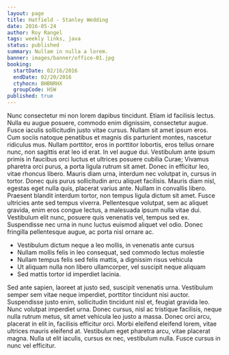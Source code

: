 ```yaml
---
layout: page
title: Hatfield - Stanley Wedding
date: 2016-05-24
author: Roy Rangel
tags: weekly links, java
status: published
summary: Nullam in nulla a lorem.
banner: images/banner/office-01.jpg
booking:
  startDate: 02/16/2016
  endDate: 02/20/2016
  ctyhocn: BHBNRHX
  groupCode: HSW
published: true
---
```

Nunc consectetur mi non lorem dapibus tincidunt. Etiam id facilisis lectus. Nulla eu augue posuere, commodo enim dignissim, consectetur augue. Fusce iaculis sollicitudin justo vitae cursus. Nullam sit amet ipsum eros. Cum sociis natoque penatibus et magnis dis parturient montes, nascetur ridiculus mus. Nullam porttitor, eros in porttitor lobortis, eros tellus ornare nunc, non sagittis erat leo id erat. In vel augue dui. Vestibulum ante ipsum primis in faucibus orci luctus et ultrices posuere cubilia Curae; Vivamus pharetra orci purus, a porta ligula rutrum sit amet. Donec in efficitur leo, vitae rhoncus libero. Mauris diam urna, interdum nec volutpat in, cursus in tortor. Donec quis purus sollicitudin arcu aliquet facilisis. Mauris diam nisl, egestas eget nulla quis, placerat varius ante.
Nullam in convallis libero. Praesent blandit interdum tortor, non tempus ligula dictum sit amet. Fusce ultricies ante sed tempus viverra. Pellentesque volutpat, sem ac aliquet gravida, enim eros congue lectus, a malesuada ipsum nulla vitae dui. Vestibulum elit nunc, posuere quis venenatis vel, tempus sed ex. Suspendisse nec urna in nunc luctus euismod aliquet vel odio. Donec fringilla pellentesque augue, ac porta nisl ornare ac.

* Vestibulum dictum neque a leo mollis, in venenatis ante cursus
* Nullam mollis felis in leo consequat, sed commodo lectus molestie
* Nullam tempus felis sed felis mattis, a dignissim risus vehicula
* Ut aliquam nulla non libero ullamcorper, vel suscipit neque aliquam
* Sed mattis tortor id imperdiet lacinia.

Sed ante sapien, laoreet at justo sed, suscipit venenatis urna. Vestibulum semper sem vitae neque imperdiet, porttitor tincidunt nisi auctor. Suspendisse justo enim, sollicitudin tincidunt nisl et, feugiat gravida leo. Nunc volutpat imperdiet urna. Donec cursus, nisl ac tristique facilisis, neque nulla rutrum metus, sit amet vehicula leo justo a massa. Donec orci arcu, placerat in elit in, facilisis efficitur orci. Morbi eleifend eleifend lorem, vitae ultrices mauris eleifend at. Vestibulum eget pharetra arcu, vitae placerat magna. Nulla ut elit iaculis, cursus ex nec, vestibulum nulla. Fusce cursus in nunc vel efficitur.
